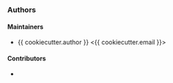 ### Authors

#### Maintainers

* {{ cookiecutter.author }} <{{ cookiecutter.email }}>

#### Contributors

* 